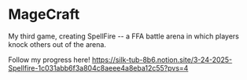 # MageCraft
My third game, creating SpellFire -- a FFA battle arena in which players knock others out of the arena.

Follow my progress here! 
https://silk-tub-8b6.notion.site/3-24-2025-Spellfire-1c031abb6f3a804c8aeee4a8eba12c55?pvs=4

